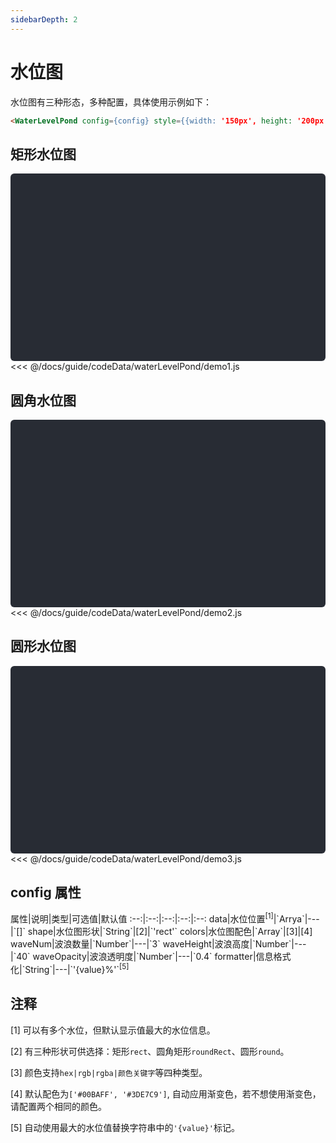 ```yaml
---
sidebarDepth: 2
---
```


# 水位图

<vue-page-btn />

水位图有三种形态，多种配置，具体使用示例如下：

```html
<WaterLevelPond config={config} style={{width: '150px', height: '200px'}} />
```

<click-to-copy :info="waterLevelPondTag" />

## 矩形水位图

<div class="chart-container" id="water-level-pond1"></div>

<fold-box title="点击以展示/隐藏config数据">
<<< @/docs/guide/codeData/waterLevelPond/demo1.js
</fold-box>

## 圆角水位图

<div class="chart-container" id="water-level-pond2"></div>

<fold-box title="点击以展示/隐藏config数据">
<<< @/docs/guide/codeData/waterLevelPond/demo2.js
</fold-box>

## 圆形水位图

<div class="chart-container" id="water-level-pond3"></div>

<fold-box title="点击以展示/隐藏config数据">
<<< @/docs/guide/codeData/waterLevelPond/demo3.js
</fold-box>

## config 属性

<full-width-table>
属性|说明|类型|可选值|默认值
:--:|:--:|:--:|:--:|:--:
data|水位位置<sup>[1]</sup>|`Arrya<Number>`|---|`[]`
shape|水位图形状|`String`|[2]|`'rect'`
colors|水位图配色|`Array<String>`|[3]|[4]
waveNum|波浪数量|`Number`|---|`3`
waveHeight|波浪高度|`Number`|---|`40`
waveOpacity|波浪透明度|`Number`|---|`0.4`
formatter|信息格式化|`String`|---|`'{value}%'`<sup>[5]</sup>
</full-width-table>

## 注释

[1] 可以有多个水位，但默认显示值最大的水位信息。

[2] 有三种形状可供选择：矩形`rect`、圆角矩形`roundRect`、圆形`round`。

[3] 颜色支持`hex|rgb|rgba|颜色关键字`等四种类型。

[4] 默认配色为`['#00BAFF', '#3DE7C9']`, 自动应用渐变色，若不想使用渐变色，请配置两个相同的颜色。

[5] 自动使用最大的水位值替换字符串中的`'{value}'`标记。

<script>
import { render } from './utils'

import waterLevelPond from './codeData/waterLevelPond/index.js'

export default {
  data () {
    return {
      waterLevelPondTag: `<WaterLevelPond config={config} style={{width: '150px', height: '200px'}} />`,

      ...waterLevelPond,
    }
  },
  mounted () {
    this.renderNode()
  },
  methods: {
    renderNode () {
      Array(3).fill({width: '150px', height: '200px'}).forEach((style, i) => render({
        r: [datav.WaterLevelPond, { config: this[`waterLevelPond${i + 1}`], style }],
        $: `#water-level-pond${i + 1}`
      }))
    }
  }
}
</script>

<style>
.chart-container {
  position: relative;
  height: 300px;
  background-color: #282c34;
  overflow: hidden;
  border-radius: 6px;
  display: flex;
  justify-content: center;
  align-items: center;
  color: #7ec699;
  font-weight: bold;
}
</style>
